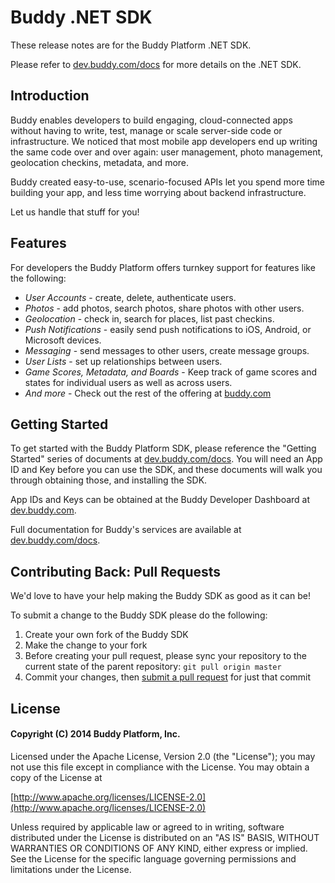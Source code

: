 # Buddy .NET SDK

These release notes are for the Buddy Platform .NET SDK.

Please refer to [dev.buddy.com/docs](http://dev.buddy.com/docs) for more details on the .NET SDK.

## Introduction

Buddy enables developers to build engaging, cloud-connected apps without having to write, test, manage or scale server-side code or infrastructure. We noticed that most mobile app developers end up writing the same code over and over again: user management, photo management, geolocation checkins, metadata, and more.  

Buddy created easy-to-use, scenario-focused APIs let you spend more time building your app, and less time worrying about backend infrastructure.  

Let us handle that stuff for you!

## Features

For developers the Buddy Platform offers turnkey support for features like the following:

* *User Accounts* - create, delete, authenticate users.
* *Photos* - add photos, search photos, share photos with other users.
* *Geolocation* - check in, search for places, list past checkins.
* *Push Notifications* - easily send push notifications to iOS, Android, or Microsoft devices.
* *Messaging* - send messages to other users, create message groups.
* *User Lists* - set up relationships between users.
* *Game Scores, Metadata, and Boards* - Keep track of game scores and states for individual users as well as across users.
* *And more* - Check out the rest of the offering at [buddy.com](http://buddy.com)

## Getting Started

To get started with the Buddy Platform SDK, please reference the "Getting Started" series of documents at [dev.buddy.com/docs](http://dev.buddy.com/docs). You will need an App ID and Key before you can use the SDK, and these documents will walk you through obtaining those, and installing the SDK.

App IDs and Keys can be obtained at the Buddy Developer Dashboard at [dev.buddy.com](http://dev.buddy.com).

Full documentation for Buddy's services are available at [dev.buddy.com/docs](http://dev.buddy.com/docs).


## Contributing Back: Pull Requests

We'd love to have your help making the Buddy SDK as good as it can be!

To submit a change to the Buddy SDK please do the following:

1. Create your own fork of the Buddy SDK
2. Make the change to your fork
3. Before creating your pull request, please sync your repository to the current state of the parent repository: ```git pull origin master```
4. Commit your changes, then [submit a pull request](https://help.github.com/articles/using-pull-requests) for just that commit


## License

#### Copyright (C) 2014 Buddy Platform, Inc.


Licensed under the Apache License, Version 2.0 (the "License"); you may not
use this file except in compliance with the License. You may obtain a copy of
the License at

  [http://www.apache.org/licenses/LICENSE-2.0](http://www.apache.org/licenses/LICENSE-2.0)

Unless required by applicable law or agreed to in writing, software
distributed under the License is distributed on an "AS IS" BASIS, WITHOUT
WARRANTIES OR CONDITIONS OF ANY KIND, either express or implied. See the
License for the specific language governing permissions and limitations under
the License.

